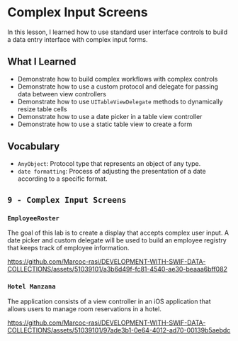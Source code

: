 # Complex Input Screens

In this lesson, I learned how to use standard user interface controls to build a data entry interface with complex input forms.

## What I Learned

- Demonstrate how to build complex workflows with complex controls
- Demonstrate how to use a custom protocol and delegate for passing data between view controllers
- Demonstrate how to use `UITableViewDelegate` methods to dynamically resize table cells
- Demonstrate how to use a date picker in a table view controller
- Demonstrate how to use a static table view to create a form


## Vocabulary
- `AnyObject`: Protocol type that represents an object of any type.
- `date formatting`: Process of adjusting the presentation of a date according to a specific format.

## `9 - Complex Input Screens`

### `EmployeeRoster`

The goal of this lab is to create a display that accepts complex user input. A date picker and custom delegate will be used to build an employee registry that keeps track of employee information.

https://github.com/Marcoc-rasi/DEVELOPMENT-WITH-SWIF-DATA-COLLECTIONS/assets/51039101/a3b6d49f-fc81-4540-ae30-beaaa6bff082


### `Hotel Manzana`

The application consists of a view controller in an iOS application that allows users to manage room reservations in a hotel.

https://github.com/Marcoc-rasi/DEVELOPMENT-WITH-SWIF-DATA-COLLECTIONS/assets/51039101/97ade3b1-0e64-4012-ad70-00139b5aebdc


